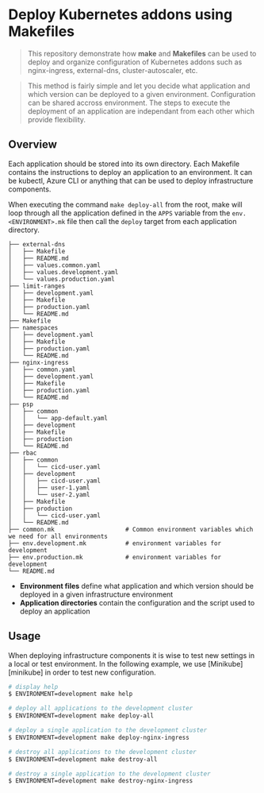 Deploy Kubernetes addons using Makefiles
========================================

> This repository demonstrate how **make** and **Makefiles** can be used to
deploy and organize configuration of Kubernetes addons such as nginx-ingress,
external-dns, cluster-autoscaler, etc.

> This method is fairly simple and let you decide what application and which
version can be deployed to a given environment. Configuration can be shared
accross environment. The steps to execute the deployment of an application are
independant from each other which provide flexibility.

## Overview

Each application should be stored into its own directory. Each Makefile
contains the instructions to deploy an application to an environment. It can be
kubectl, Azure CLI or anything that can be used to deploy infrastructure
components.

When executing the command `make deploy-all` from the root, make will loop
through all the application defined in the `APPS` variable from the
`env.<ENVIRONMENT>.mk` file then call the `deploy` target from each application
directory.

```
├── external-dns
│   ├── Makefile
│   ├── README.md
│   ├── values.common.yaml
│   ├── values.development.yaml
│   └── values.production.yaml
├── limit-ranges
│   ├── development.yaml
│   ├── Makefile
│   ├── production.yaml
│   └── README.md
├── Makefile
├── namespaces
│   ├── development.yaml
│   ├── Makefile
│   ├── production.yaml
│   └── README.md
├── nginx-ingress
│   ├── common.yaml
│   ├── development.yaml
│   ├── Makefile
│   ├── production.yaml
│   └── README.md
├── psp
│   ├── common
│   │   └── app-default.yaml
│   ├── development
│   ├── Makefile
│   ├── production
│   └── README.md
├── rbac
│   ├── common
│   │   └── cicd-user.yaml
│   ├── development
│   │   ├── cicd-user.yaml
│   │   ├── user-1.yaml
│   │   └── user-2.yaml
│   ├── Makefile
│   ├── production
│   │   └── cicd-user.yaml
│   └── README.md
├── common.mk                    # Common environment variables which we need for all environments
├── env.development.mk           # environment variables for development 
├── env.production.mk            # environment variables for development 
└── README.md
```

- **Environment files** define what application and which version should be
deployed in a given infrastructure environment
- **Application directories** contain the configuration and the script used to
deploy an application


## Usage

When deploying infrastructure components it is wise to test new settings in a
local or test environment. In the following example, we use
[Minikube][minikube] in order to test new configuration.

```bash
# display help
$ ENVIRONMENT=development make help

# deploy all applications to the development cluster
$ ENVIRONMENT=development make deploy-all

# deploy a single application to the development cluster
$ ENVIRONMENT=development make deploy-nginx-ingress

# destroy all applications to the development cluster
$ ENVIRONMENT=development make destroy-all

# destroy a single application to the development cluster
$ ENVIRONMENT=development make destroy-nginx-ingress
```